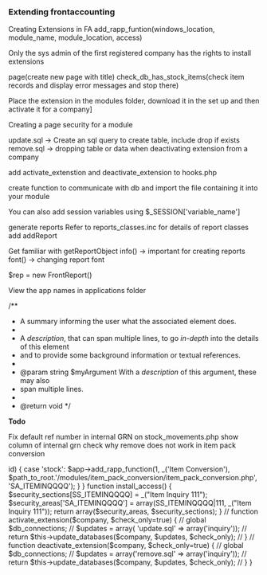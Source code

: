 ### Extending frontaccounting

Creating Extensions in FA
add_rapp_funtion(windows_location, module_name, module_location, access)

Only the sys admin of the first registered company has the rights to install extensions

page(create new page with title)
check_db_has_stock_items(check item records and display error messages and stop there)

Place the extension in the modules folder, download it in the set up and then activate it for a company]

Creating a page security for a module

update.sql -> Create an sql query to create table, include drop if exists
remove.sql -> dropping table or data when deactivating extension from a company

add activate_extenstion and deactivate_extension to hooks.php

create function to communicate with db and import the file containing it into your module

You can also add session variables using $_SESSION['variable_name']

generate reports
Refer to reports_classes.inc for details of report classes add addReport

Get familiar with getReportObject
info() -> important for creating reports
font() -> changing report font

$rep = new FrontReport()

View the app names in applications folder




/**
  * A summary informing the user what the associated element does.
  *
  * A *description*, that can span multiple lines, to go _in-depth_ into the details of this element
  * and to provide some background information or textual references.
  *
  * @param string $myArgument With a *description* of this argument, these may also
  *    span multiple lines.
  *
  * @return void
  */


  **Todo**

  Fix default ref number in internal GRN
  on stock_movements.php show column of internal grn
  check why remove does not work in item pack conversion




  <?php
define ('SS_ITEMINQQQQ', 120<<8);

class hooks_item_pack_conversion extends hooks {
	var $module_name = 'item_pack_conversion';

	/*
		Install additonal menu options provided by module
	*/
	function install_options($app) {
		global $path_to_root;

		switch($app->id) {
			case 'stock':
				$app->add_rapp_function(1, _('Item Conversion'),
					$path_to_root.'/modules/item_pack_conversion/item_pack_conversion.php', 'SA_ITEMINQQQQ');
		}
	}

	function install_access()
	{
		$security_sections[SS_ITEMINQQQQ] =	_("Item Inquiry 111");

		$security_areas['SA_ITEMINQQQQ'] = array(SS_ITEMINQQQQ|111, _("Item Inquiry 111"));

		return array($security_areas, $security_sections);
	}


    // function activate_extension($company, $check_only=true) {
    //     global $db_connections;

    //     $updates = array( 'update.sql' => array('inquiry'));

    //     return $this->update_databases($company, $updates, $check_only);
    // }

    // function deactivate_extension($company, $check_only=true) {
    //     global $db_connections;

    //     $updates = array('remove.sql' => array('inquiry'));

    //     return $this->update_databases($company, $updates, $check_only);
    // }


}